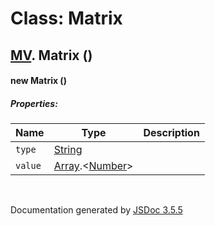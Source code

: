 # Class: Matrix

## [MV](MV.md).  Matrix ()

#### new Matrix ()

##### Properties:

| Name | Type | Description |
| --- | --- | --- |
| `type` | [String](String.md) |  |
| `value` | [Array](Array.md).<[Number](Number.md)> |  |

<dl>
</dl>


 <br>

  Documentation generated by [JSDoc 3.5.5](https://github.com/jsdoc3/jsdoc)
